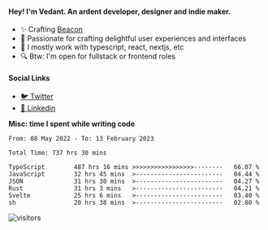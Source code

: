 #### Hey! I'm Vedant. An ardent developer, designer and indie maker.
- ✨ Crafting [Beacon](https://github.com/withbeacon/beacon)
- 💙 Passionate for crafting delightful user experiences and interfaces
- 🚀 I mostly work with typescript, react, nextjs, etc
- 🔍 Btw: I'm open for fullstack or frontend roles

#### Social Links
- [🐦 Twitter](https://twitter.com/vedantnn7)
- [💼 Linkedin](https://linkedin.com/in/vedant-nandwana)

**Misc: time I spent while writing code**
<!--START_SECTION:waka-->

```text
From: 08 May 2022 - To: 13 February 2023

Total Time: 737 hrs 30 mins

TypeScript        487 hrs 16 mins >>>>>>>>>>>>>>>>>--------   66.07 %
JavaScript        32 hrs 45 mins  >------------------------   04.44 %
JSON              31 hrs 30 mins  >------------------------   04.27 %
Rust              31 hrs 3 mins   >------------------------   04.21 %
Svelte            25 hrs 6 mins   >------------------------   03.40 %
sh                20 hrs 38 mins  >------------------------   02.80 %
```

<!--END_SECTION:waka-->


<!--START_SECTION:activity-->
![visitors](https://visitor-badge.laobi.icu/badge?page_id=vedantnn71.vedantnn71)
<!--END_SECTION:activity-->
